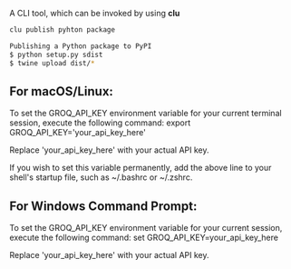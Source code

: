 A CLI tool, which can be invoked by using **clu <propmt>**

```bash
clu publish pyhton package

Publishing a Python package to PyPI
$ python setup.py sdist
$ twine upload dist/*
```

For macOS/Linux:
----------------
To set the GROQ_API_KEY environment variable for your current terminal session, execute the following command:
export GROQ_API_KEY='your_api_key_here'

Replace 'your_api_key_here' with your actual API key.

If you wish to set this variable permanently, add the above line to your shell's startup file, such as ~/.bashrc or ~/.zshrc.


For Windows Command Prompt:
---------------------------
To set the GROQ_API_KEY environment variable for your current session, execute the following command:
set GROQ_API_KEY=your_api_key_here

Replace 'your_api_key_here' with your actual API key.